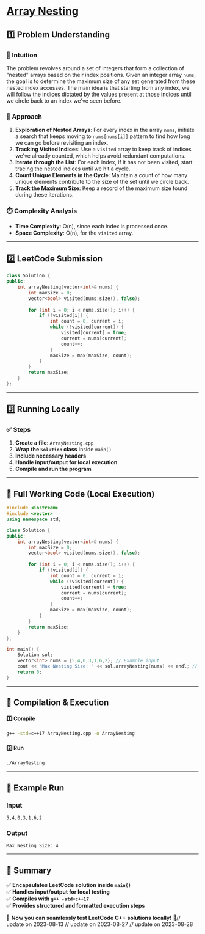 # **[Array Nesting](https://leetcode.com/problems/array-nesting/description/)**  

## **1️⃣ Problem Understanding**  
### **📌 Intuition**  
The problem revolves around a set of integers that form a collection of "nested" arrays based on their index positions. Given an integer array `nums`, the goal is to determine the maximum size of any set generated from these nested index accesses. The main idea is that starting from any index, we will follow the indices dictated by the values present at those indices until we circle back to an index we've seen before. 

### **🚀 Approach**  
1. **Exploration of Nested Arrays**: For every index in the array `nums`, initiate a search that keeps moving to `nums[nums[i]]` pattern to find how long we can go before revisiting an index. 
2. **Tracking Visited Indices**: Use a `visited` array to keep track of indices we've already counted, which helps avoid redundant computations.
3. **Iterate through the List**: For each index, if it has not been visited, start tracing the nested indices until we hit a cycle.
4. **Count Unique Elements in the Cycle**: Maintain a count of how many unique elements contribute to the size of the set until we circle back.
5. **Track the Maximum Size**: Keep a record of the maximum size found during these iterations.

### **⏱️ Complexity Analysis**  
- **Time Complexity**: O(n), since each index is processed once.  
- **Space Complexity**: O(n), for the `visited` array.  

---  

## **2️⃣ LeetCode Submission**  
```cpp
class Solution {
public:
    int arrayNesting(vector<int>& nums) {
        int maxSize = 0;
        vector<bool> visited(nums.size(), false);
        
        for (int i = 0; i < nums.size(); i++) {
            if (!visited[i]) {
                int count = 0, current = i;
                while (!visited[current]) {
                    visited[current] = true;
                    current = nums[current];
                    count++;
                }
                maxSize = max(maxSize, count);
            }
        }
        return maxSize;
    }
};  
```  

---  

## **3️⃣ Running Locally**  
### **✅ Steps**  
1. **Create a file**: `ArrayNesting.cpp`  
2. **Wrap the `Solution` class** inside `main()`  
3. **Include necessary headers**  
4. **Handle input/output for local execution**  
5. **Compile and run the program**  

---  

## **📝 Full Working Code (Local Execution)**  
```cpp
#include <iostream>
#include <vector>
using namespace std;

class Solution {
public:
    int arrayNesting(vector<int>& nums) {
        int maxSize = 0;
        vector<bool> visited(nums.size(), false);
        
        for (int i = 0; i < nums.size(); i++) {
            if (!visited[i]) {
                int count = 0, current = i;
                while (!visited[current]) {
                    visited[current] = true;
                    current = nums[current];
                    count++;
                }
                maxSize = max(maxSize, count);
            }
        }
        return maxSize;
    }
};

int main() {
    Solution sol;
    vector<int> nums = {5,4,0,3,1,6,2}; // Example input
    cout << "Max Nesting Size: " << sol.arrayNesting(nums) << endl; // Expected output: 4
    return 0;
}
```  

---  

## **🔧 Compilation & Execution**  
#### **1️⃣ Compile**  
```bash
g++ -std=c++17 ArrayNesting.cpp -o ArrayNesting
```  

#### **2️⃣ Run**  
```bash
./ArrayNesting
```  

---  

## **🎯 Example Run**  
### **Input**  
```
5,4,0,3,1,6,2
```  
### **Output**  
```
Max Nesting Size: 4
```  

---  

## **📌 Summary**  
✅ **Encapsulates LeetCode solution inside `main()`**  
✅ **Handles input/output for local testing**  
✅ **Compiles with `g++ -std=c++17`**  
✅ **Provides structured and formatted execution steps**  

🚀 **Now you can seamlessly test LeetCode C++ solutions locally!** 🚀// update on 2023-08-13
// update on 2023-08-27
// update on 2023-08-28
